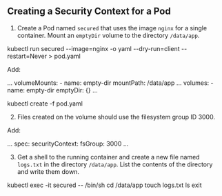 ## Creating a Security Context for a Pod

1. Create a Pod named `secured` that uses the image `nginx` for a single container. Mount an `emptyDir` volume to the directory `/data/app`.

kubectl run secured --image=nginx -o yaml --dry-run=client --restart=Never > pod.yaml

Add:

...
    volumeMounts:
    - name: empty-dir
      mountPath: /data/app
...
    volumes:
    - name: empty-dir
      emptyDir: {}
...

kubectl create -f pod.yaml

2. Files created on the volume should use the filesystem group ID 3000.

Add:

...
spec:
    securityContext:
        fsGroup: 3000
...

3. Get a shell to the running container and create a new file named `logs.txt` in the directory `/data/app`. List the contents of the directory and write them down.

kubectl exec -it secured -- /bin/sh
cd /data/app
touch logs.txt
ls
exit